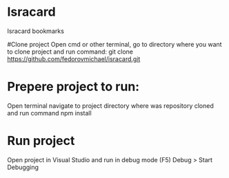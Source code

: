 # Isracard
  Isracard bookmarks

#Clone project
  Open cmd or other terminal, go to directory where you want to clone project and run command:
  git clone https://github.com/fedorovmichael/isracard.git

# Prepere project to run:  
  Open terminal navigate to project directory where was repository cloned and run command
  npm install
  
# Run project
  Open project in Visual Studio and run in debug mode (F5) Debug > Start Debugging
